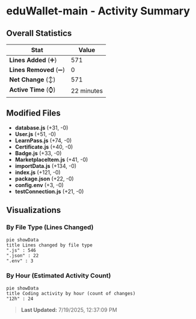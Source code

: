 # eduWallet-main - Activity Summary 

## Overall Statistics

| Stat                   | Value                                                             |
| ---------------------- | ----------------------------------------------------------------- |
| **Lines Added** (➕)   | 571                                          |
| **Lines Removed** (➖) | 0                                        |
| **Net Change** (↕)    | 571                |
| **Active Time** (⌚)   | 22 minutes |


## Modified Files
- **database.js** (+31, -0)
- **User.js** (+51, -0)
- **LearnPass.js** (+74, -0)
- **Certificate.js** (+40, -0)
- **Badge.js** (+33, -0)
- **MarketplaceItem.js** (+41, -0)
- **importData.js** (+134, -0)
- **index.js** (+121, -0)
- **package.json** (+22, -0)
- **config.env** (+3, -0)
- **testConnection.js** (+21, -0)

## Visualizations

### By File Type (Lines Changed)

```mermaid
pie showData
title Lines changed by file type
".js" : 546
".json" : 22
".env" : 3
```

### By Hour (Estimated Activity Count)

```mermaid
pie showData
title Coding activity by hour (count of changes)
"12h" : 24
```


> **Last Updated:** 7/19/2025, 12:37:09 PM